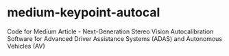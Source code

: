 # medium-keypoint-autocal
Code for Medium Article - Next-Generation Stereo Vision Autocalibration Software for Advanced Driver Assistance Systems (ADAS) and Autonomous Vehicles (AV)
